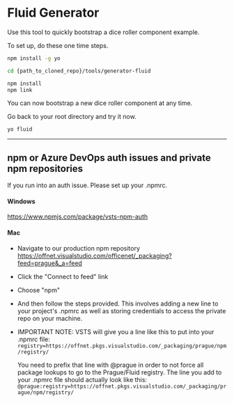 # Fluid Generator

Use this tool to quickly bootstrap a dice roller component example.

To set up, do these one time steps.
````bash
npm install -g yo

cd {path_to_cloned_repo}/tools/generator-fluid

npm install
npm link
````


You can now bootstrap a new dice roller component at any time. 

Go back to your root directory and try it now.
````bash
yo fluid
````
---

## npm or Azure DevOps auth issues and private npm repositories

If you run into an auth issue. Please set up your .npmrc.

#### Windows
https://www.npmjs.com/package/vsts-npm-auth

#### Mac

* Navigate to our production npm repository https://offnet.visualstudio.com/officenet/_packaging?feed=prague&_a=feed
* Click the "Connect to feed" link
* Choose "npm"
* And then follow the steps provided. This involves adding a new line to your project's .npmrc as well as storing credentials to access the private repo on your machine.
* IMPORTANT NOTE: VSTS will give you a line like this to put into your .npmrc file:
  `registry=https://offnet.pkgs.visualstudio.com/_packaging/prague/npm/registry/`
  
  You need to prefix that line with @prague in order to not force all package lookups to go to the Prague/Fluid registry. The line you add to your .npmrc file should actually look like this:
  `@prague:registry=https://offnet.pkgs.visualstudio.com/_packaging/prague/npm/registry/`
